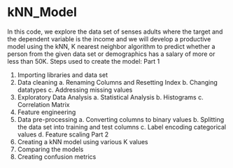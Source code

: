 # kNN_Model
In this code, we explore the data set of senses adults where the target and the dependent
variable is the income and we will develop a productive model using the kNN, K nearest
neighbor algorithm to predict whether a person from the given data set or demographics has a
salary of more or less than 50K.
Steps used to create the model:
Part 1
1. Importing libraries and data set
2. Data cleaning
a. Renaming Columns and Resetting Index
b. Changing datatypes
c. Addressing missing values
3. Exploratory Data Analysis
a. Statistical Analysis
b. Histograms
c. Correlation Matrix
4. Feature engineering
5. Data pre-processing
a. Converting columns to binary values
b. Splitting the data set into training and test columns
c. Label encoding categorical values
d. Feature scaling
Part 2
1. Creating a kNN model using various K values
2. Comparing the models
3. Creating confusion metrics
